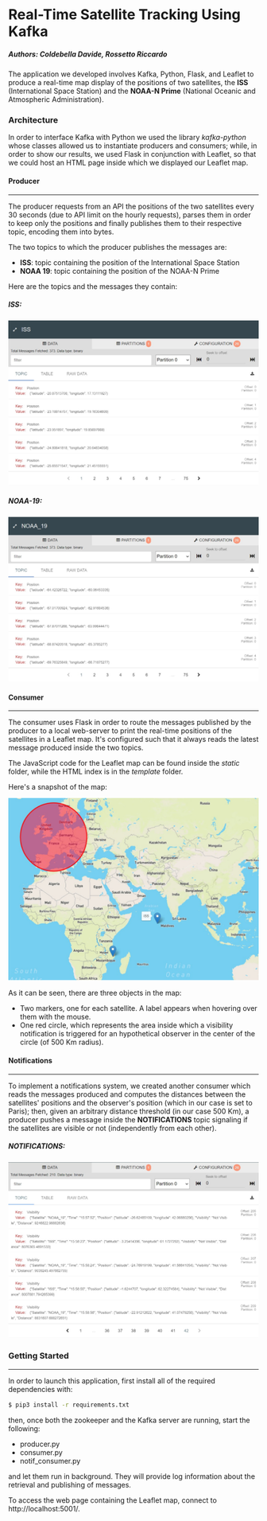 # Real-Time Satellite Tracking Using Kafka

##### Authors: Coldebella Davide, Rossetto Riccardo

The application we developed involves Kafka, Python, Flask, and Leaflet to produce a real-time map display of the positions of two satellites, the **ISS** (International Space Station) and the **NOAA-N Prime** (National Oceanic and Atmospheric Administration). 

### Architecture

In order to interface Kafka with Python we used the library *kafka-python* whose classes allowed us to instantiate producers and consumers; while, in order to show our results, we used Flask in conjunction with Leaflet, so that we could host an HTML page inside which we displayed our Leaflet map.

#### Producer

---

The producer requests from an API the positions of the two satellites every 30 seconds (due to API limit on the hourly requests), parses them in order to keep only the positions and finally publishes them to their respective topic, encoding them into bytes.

The two topics to which the producer publishes the messages are:

* **ISS**: topic containing the position of the International Space Station
* **NOAA 19**: topic containing the position of the NOAA-N Prime

Here are the topics and the messages they contain:

##### ISS:

![](https://github.com/RiccardoRossetto/kafka-satellite-tracking/blob/main/imgs/iss-topic.jpeg)

##### NOAA-19:

![](https://github.com/RiccardoRossetto/kafka-satellite-tracking/blob/main/imgs/noaa-topic.jpeg)

#### Consumer

---

The consumer uses Flask in order to route the messages published by the producer to a local web-server to print the real-time positions of the satellites in a Leaflet map. It's configured such that it always reads the latest message produced inside the two topics.

The JavaScript code for the Leaflet map can be found inside the *static* folder, while the HTML index is in the *template* folder.

Here's a snapshot of the map:

![](https://github.com/RiccardoRossetto/kafka-satellite-tracking/blob/main/imgs/map.jpeg)

As it can be seen, there are three objects in the map:

* Two markers, one for each satellite. A label appears when hovering over them with the mouse.
* One red circle, which represents the area inside which a visibility notification is triggered for an hypothetical observer in the center of the circle (of 500 Km radius).

#### Notifications

---

To implement a notifications system, we created another consumer which reads the messages produced and computes the distances between the satellites' positions and the observer's position (which in our case is set to Paris); then, given an arbitrary distance threshold (in our case 500 Km), a producer pushes a message inside the **NOTIFICATIONS** topic signaling if the satellites are visible or not (independently from each other).

##### NOTIFICATIONS:

![](https://github.com/RiccardoRossetto/kafka-satellite-tracking/blob/main/imgs/notif-topic.jpeg)

### Getting Started

---

In order to launch this application, first install all of the required dependencies with:

```bash
$ pip3 install -r requirements.txt
```

then, once both the zookeeper and the Kafka server are running, start the following:

* producer.py
* consumer.py
* notif_consumer.py

and let them run in background. They will provide log information about the retrieval and publishing of messages.

To access the web page containing the Leaflet map, connect to http://localhost:5001/.




